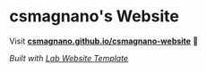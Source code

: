 
# csmagnano's Website

Visit **[csmagnano.github.io/csmagnano-website](https://csmagnano.github.io/csmagnano-website)** 🚀

_Built with [Lab Website Template](https://greene-lab.gitbook.io/lab-website-template-docs)_

